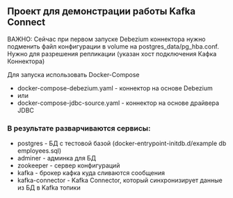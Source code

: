 ## Проект для демонстрации работы Kafka Connect

ВАЖНО: Сейчас при первом запуске Debezium коннектора нужно подменить файл конфигурации в volume на postgres_data/pg_hba.conf. Нужно для разрешения репликации (указан хост подключения Кафка Коннектора)

Для запуска использовать Docker-Compose
- docker-compose-debezium.yaml - коннектор на основе Debezium
- или
- docker-compose-jdbc-source.yaml - коннектор на основе драйвера JDBC

### В результате разварчиваются сервисы:

- postgres - БД с тестовой базой (docker-entrypoint-initdb.d/example db employees.sql) 
- adminer - админка для БД 
- zookeeper - сервер конфигураций
- kafka - брокер кафка куда сливаются сообщения
- kafka-connector - Kafka Connector, который синхронизирует данные из БД в Kafka топики